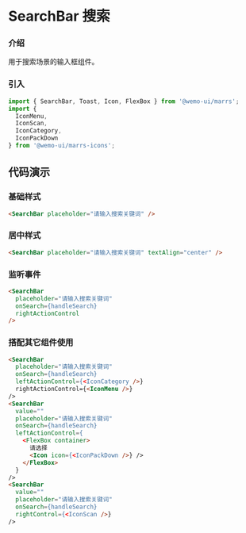 # SearchBar 搜索

### 介绍

用于搜索场景的输入框组件。

### 引入

```js
import { SearchBar, Toast, Icon, FlexBox } from '@wemo-ui/marrs';
import {
  IconMenu,
  IconScan,
  IconCategory,
  IconPackDown
} from '@wemo-ui/marrs-icons';
```

## 代码演示

### 基础样式

```html
<SearchBar placeholder="请输入搜索关键词" />
```

### 居中样式

```html
<SearchBar placeholder="请输入搜索关键词" textAlign="center" />
```

### 监听事件

```html
<SearchBar
  placeholder="请输入搜索关键词"
  onSearch={handleSearch}
  rightActionControl
/>
```
### 搭配其它组件使用

```html
<SearchBar
  placeholder="请输入搜索关键词"
  onSearch={handleSearch}
  leftActionControl={<IconCategory />}
  rightActionControl={<IconMenu />}
/>
<SearchBar
  value=""
  placeholder="请输入搜索关键词"
  onSearch={handleSearch}
  leftActionControl={
    <FlexBox container>
      请选择
      <Icon icon={<IconPackDown />} />
    </FlexBox>
  }
/>
<SearchBar
  value=""
  placeholder="请输入搜索关键词"
  onSearch={handleSearch}
  rightControl={<IconScan />}
/>
```
